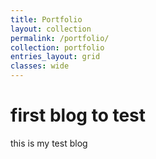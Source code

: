 ```yaml
---
title: Portfolio
layout: collection
permalink: /portfolio/
collection: portfolio
entries_layout: grid
classes: wide
---
```


# first blog to test

this is my test blog
